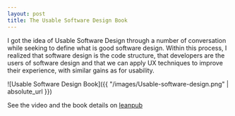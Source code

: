 ```yaml
---
layout: post
title: The Usable Software Design Book
---
```


I got the idea of Usable Software Design through a number of conversation while seeking to define what is good software design. Within this process, I realized that software design is the code structure, that developers are the users of software design and that we can apply UX techniques to improve their experience, with similar gains as for usability.

![Usable Software Design Book]({{ "/images/Usable-software-design.png" | absolute_url }})

See the video and the book details on [leanpub](https://leanpub.com/usablesoftwaredesign)

